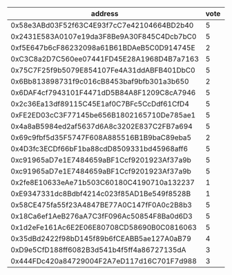 address|vote|timestamp|signature
---|---|---|---
0x58e3ABd03F52f63C4E93f7cC7e42104664BD2b40|5|1599580227|0xfd601887e0216da68a9c71a70fa47316f1492bcee6de33dbddfc62c1439094af183c5987e76ce7fbe567dc59566baac92db4b269b37f808e4e925ca1d8c3fade1b
0x2431E583A0107e19da3F8Be9A30F845C4Dcb7bC0|5|1599580377|0xeeef9cf115b0f772cea5db48e5398492fe5491b786eb4096a21f0c19afa399542da84ca4c30625a66a0e57faf5746c702a708d189347660237da0c21e01bdb9a1b
0xf5E647b6cF86232098a61B61BDAeB5C0D914745E|2|1599580500|0xf31993b011bbebf6d62f4c958442f3a6399f690e2c152936190025f033bb6a985251fda9f7e93aa58f6c0655f30abbf38dea5f59bf87e19bf9e22c73deb742cf1c
0xC3C8a2D7C560ee07441FD45E28A1968D4B7a7163|5|1599580566|0xb55f7ae57b8b95f28126e4a699c08e80da378a1a1c54083329b4731188b025c92817ee780f961955a9fe4aa02921d81c8a77e90807f03e78f6c9dd95eb15ac9e1b
0x75C7F25f9b5079E854107Fe4A31ddABFB401DbC0|5|1599580843|0xa60d55c0b8064ee0f458b8d966002e27509e7f93668a69be0daf9c619af65c3b2d3fdd55bb6f9f19c94b64cabff3f837d61c9bafc4af55e9d519d37fd75b75701b
0x6Bb813898731f9c016cB8453baf9bfb301a3b650|2|1599581171|0x21d1dd52ed01cbf274a4e469802a214af0a3f25e900abd5e0d24f2bbf6108099182bae940b89c86d05761518cf7ec6a6ee4c96f92f956da335fd05be40ab8ae61b
0x6DAF4cf7943101F4471dD5B84A8F1209C8cA7946|5|1599583889|0x2decc4b82aaf9e8c316f79c6a57f42636526377b0d39ea6705f9716a1a218b743aa654e919c380e6589f7636ddbf394fe7b590409070f15adc488535009291711b
0x2c36Ea13df89115C45E1af0C7BFc5CcDdf61CfD4|5|1599584657|0x3e3e647a110ad1f0c2dc14cb301d731177845ff9e1185c72ab73b3400319503a4eb1ab69e16811e15df76b061ac0e869bfbc21e42d5a7fcf1284f5269bf3da001b
0xFE2ED03cC3F77145be656B1802165710De785ae1|5|1599585608|0xae30408405f731c3654d02c200d50b1739cc392ed5f668b8b56c6aa28678a9c14c8c6e224af5b70ecbebc56764041e466b79d33401cd425ed72478026fc144951c
0x4a8aB5984ed2af5637d6A8c3202E837C2FB7a694|5|1599585715|0x25eb70ba0e9a60df20b9008554bdcf4c8ed6b5b9456958bfb4e57c28264a4c0936c265a848eaa6b7747e71c53d7fae13ca8614952ac4c7ca8d8a7f76badbbfd31b
0x69c9fbf5d35F5747F608A885516B1B9baC89eba5|2|1599586277|0x0ec11fdb8e2b03cdf437e6bd8b0f1107939476200f405ffe43d74ad0a64853534a87a04cd75fa183e265001d1742efb65c12af6579cabf2203d56cd2c1c0c5561b
0x4D3fc3ECDf66bF1ba88cdD8509331bd45968aff6|5|1599586373|0x593e373f15380bd1599b48daeb47a39c1107393785b355a46d6a3c9dbdc15ba40f93354e63d2afbb03e535fd597f94c7e51c7e753b915ad96526953f18b0ca2b1b
0xc91965aD7e1E7484659aBF1Ccf9201923Af37a9b|5|1599586769|0xcd136abe5b52747ebcbf667aa5ff5e51b5d43cca9aba2a363e40c1c1fa942aab626317b6b330ca03f92f5a1f24c23efbd6ca0c39ceae441fd3c3feceaebc5dc81c
0xc91965aD7e1E7484659aBF1Ccf9201923Af37a9b|5|1599586894|0x7b488e6608126bbb02c12c99c65ce5f19f391e177e5b3f8b04d2a9846d7ec3db73df926d01a287fb66016f96416962d0d755e8beca4403d0a366dc4b3d6667ec1b
0x2fe8E10633eAe71b503C60180C4190710a132237|1|1599586920|0xb3e7ca48319d4c9fdff7f08c07b057c8aa7de7f88fde95a371088944d7a45eae2c8c4b9ed01c467527628745de0a147ce6d352b5fdc665b3ac3db40e462be6101b
0xE9347331dc8Bdbf4214c023f85AD1Be549f8528B|1|1599587121|0x44478983cd20e83377779ca90b9552d8bcc19f7f63db7368803ab26f105b8c91670d64f5ae6fe19f83749dfff49a44de6ef0dc6f611abb397f8e5a9117df3d2c1c
0x58CE475fa55f23A4847BE77A0C147fF0A0c2B8b3|5|1599588432|0xb72463776bb546be9274d7d13c7e12247ad8254ddcbaa1be6f35aa7dbcff3b7e4ef070428ffb01887278a85eb2f3fb870eb10219065a0bddbb8a491d4f25987c1b
0x18Ca6ef1AeB276aA7C3fF096Ac50854F8Ba0d6D3|5|1599588563|0xaccd6a1498c5b7ddbb6441dfb716f4a6a719d7efc2c8dc9a048cea083aaea01c5505dc05268094168b2d1032a81bdcbe3d297762f98e26837727f0a12459d6a41c
0x1d2eFe161Ac6E2E06E80708CD58690B0C0816063|5|1599588580|0x7465c23058b84605a750e14cf9329c5cb206f484226632aee39f4ea66fa957de46834c5e0c95a7c123c880b6832ffad23ab9188342047640ee866ec8492db5261c
0x35dBd2422f98bD145f89b6fCEABB5ae127A0aB79|4|1599589300|0x719a32c3c3ec1067426f04ee2365d527e95e2c91b752e8271778dab132c4e8f271be33c2577372868317f114a5f54b934f94126fcfa1f931952820e48c7ec30d1c
0xD9e5CfD188ff6082B3d541b4f5ff4a86727135dA|3|1599589488|0x94128c0109371e65393725904921ca967a73f996d9cf97010db221dc942c4c951119526552d99207bc622a94bc43b89c30ab52ed149f14040b3b8c36765ee7ad1c
0x444FDc420a84729004F2A7eD117d16C701F7d988|3|1599589813|0x0fafcd3c24b5f797344e451c13b5af5586f5c381aea5c01b76338a53685e4b150561a7cea75f1c8d2b3e50470afff87458550ef4328569bfa56419335f834f811c